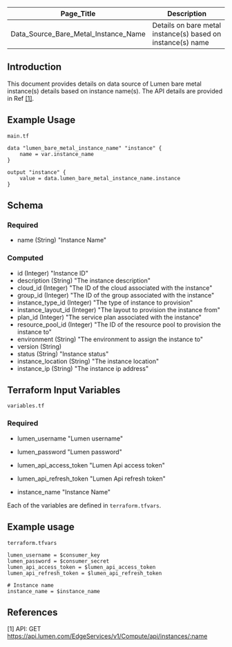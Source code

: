 | Page_Title      | Description                                 |
|-----------------|---------------------------------------------|
| Data_Source_Bare_Metal_Instance_Name  | Details on bare metal instance(s) based on instance(s) name        |

## Introduction
This document provides details on data source of Lumen bare metal instance(s) details based on instance name(s). The API details are provided in Ref [[1]](#1).

## Example Usage
`main.tf`
```hcl
data "lumen_bare_metal_instance_name" "instance" {
    name = var.instance_name
}

output "instance" {
    value = data.lumen_bare_metal_instance_name.instance
}
```

## Schema

### Required
- name (String) "Instance Name"

### Computed
- id (Integer) "Instance ID"
- description (String) "The instance description"
- cloud_id (Integer) "The ID of the cloud associated with the instance"
- group_id (Integer) "The ID of the group associated with the instance"
- instance_type_id (Integer) "The type of instance to provision"
- instance_layout_id (Integer) "The layout to provision the instance from"
- plan_id (Integer) "The service plan associated with the instance"
- resource_pool_id (Integer) "The ID of the resource pool to provision the instance to"
- environment (String) "The environment to assign the instance to"
- version (String)
- status (String) "Instance status"
- instance_location (String) "The instance location"
- instance_ip (String) "The instance ip address"

## Terraform Input Variables
`variables.tf`
### Required
- lumen_username "Lumen username"
- lumen_password "Lumen password"
- lumen_api_access_token "Lumen Api access token"
- lumen_api_refresh_token "Lumen Api refresh token"

- instance_name "Instance Name"

Each of the variables are defined in `terraform.tfvars`.

## Example usage
`terraform.tfvars`
```hcl
lumen_username = $consumer_key
lumen_password = $consumer_secret
lumen_api_access_token = $lumen_api_access_token
lumen_api_refresh_token = $lumen_api_refresh_token

# Instance name
instance_name = $instance_name
```

## References
<a id="1">[1]</a> API: GET https://api.lumen.com/EdgeServices/v1/Compute/api/instances/:name
